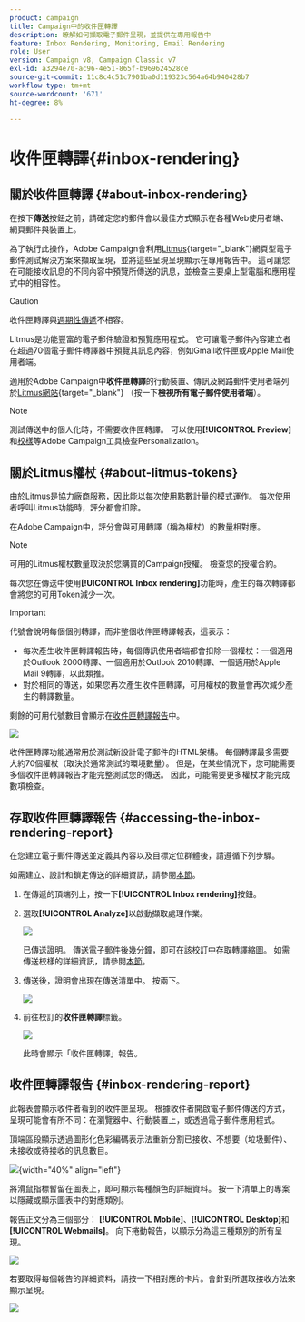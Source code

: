 ```yaml
---
product: campaign
title: Campaign中的收件匣轉譯
description: 瞭解如何擷取電子郵件呈現，並提供在專用報告中
feature: Inbox Rendering, Monitoring, Email Rendering
role: User
version: Campaign v8, Campaign Classic v7
exl-id: a3294e70-ac96-4e51-865f-b969624528ce
source-git-commit: 11c8c4c51c7901ba0d119323c564a64b940428b7
workflow-type: tm+mt
source-wordcount: '671'
ht-degree: 8%

---
```


# 收件匣轉譯{#inbox-rendering}

## 關於收件匣轉譯 {#about-inbox-rendering}

在按下&#x200B;**傳送**&#x200B;按鈕之前，請確定您的郵件會以最佳方式顯示在各種Web使用者端、網頁郵件與裝置上。

為了執行此操作，Adobe Campaign會利用[Litmus](https://litmus.com/email-testing){target="_blank"}網頁型電子郵件測試解決方案來擷取呈現，並將這些呈現呈現顯示在專用報告中。 這可讓您在可能接收訊息的不同內容中預覽所傳送的訊息，並檢查主要桌上型電腦和應用程式中的相容性。

>[!CAUTION]
>收件匣轉譯與[週期性傳遞](../../automation/workflow/recurring-delivery.md)不相容。

Litmus是功能豐富的電子郵件驗證和預覽應用程式。 它可讓電子郵件內容建立者在超過70個電子郵件轉譯器中預覽其訊息內容，例如Gmail收件匣或Apple Mail使用者端。

適用於Adobe Campaign中&#x200B;**收件匣轉譯**&#x200B;的行動裝置、傳訊及網路郵件使用者端列於[Litmus網站](https://litmus.com/email-testing){target="_blank"} （按一下&#x200B;**檢視所有電子郵件使用者端**）。

>[!NOTE]
>
>測試傳送中的個人化時，不需要收件匣轉譯。 可以使用&#x200B;**[!UICONTROL Preview]**&#x200B;和[校樣](preview-and-proof.md#send-proofs)等Adobe Campaign工具檢查Personalization。

## 關於Litmus權杖 {#about-litmus-tokens}

由於Litmus是協力廠商服務，因此能以每次使用點數計量的模式運作。 每次使用者呼叫Litmus功能時，評分都會扣除。

在Adobe Campaign中，評分會與可用轉譯（稱為權杖）的數量相對應。

>[!NOTE]
>
>可用的Litmus權杖數量取決於您購買的Campaign授權。 檢查您的授權合約。

每次您在傳送中使用&#x200B;**[!UICONTROL Inbox rendering]**&#x200B;功能時，產生的每次轉譯都會將您的可用Token減少一次。

>[!IMPORTANT]
>
>代號會說明每個個別轉譯，而非整個收件匣轉譯報表，這表示：
>
>* 每次產生收件匣轉譯報告時，每個傳訊使用者端都會扣除一個權杖：一個適用於Outlook 2000轉譯、一個適用於Outlook 2010轉譯、一個適用於Apple Mail 9轉譯，以此類推。
>* 對於相同的傳送，如果您再次產生收件匣轉譯，可用權杖的數量會再次減少產生的轉譯數量。
>

剩餘的可用代號數目會顯示在[收件匣轉譯報告](#inbox-rendering-report)中。

![](assets/s_tn_inbox_rendering_tokens.png)

收件匣轉譯功能通常用於測試新設計電子郵件的HTML架構。 每個轉譯最多需要大約70個權杖（取決於通常測試的環境數量）。 但是，在某些情況下，您可能需要多個收件匣轉譯報告才能完整測試您的傳送。 因此，可能需要更多權杖才能完成數項檢查。

## 存取收件匣轉譯報告 {#accessing-the-inbox-rendering-report}

在您建立電子郵件傳送並定義其內容以及目標定位群體後，請遵循下列步驟。

如需建立、設計和鎖定傳送的詳細資訊，請參閱[本節](defining-the-email-content.md)。

1. 在傳遞的頂端列上，按一下&#x200B;**[!UICONTROL Inbox rendering]**&#x200B;按鈕。

1. 選取&#x200B;**[!UICONTROL Analyze]**&#x200B;以啟動擷取處理作業。

   ![](assets/s_tn_inbox_rendering_button.png)

   已傳送證明。 傳送電子郵件後幾分鐘，即可在該校訂中存取轉譯縮圖。 如需傳送校樣的詳細資訊，請參閱[本節](preview-and-proof.md#send-proofs)。

1. 傳送後，證明會出現在傳送清單中。 按兩下。

   ![](assets/s_tn_inbox_rendering_delivery_list.png)

1. 前往校訂的&#x200B;**收件匣轉譯**&#x200B;標籤。

   ![](assets/s_tn_inbox_rendering_tab.png)

   此時會顯示「收件匣轉譯」報告。

## 收件匣轉譯報告 {#inbox-rendering-report}

此報表會顯示收件者看到的收件匣呈現。 根據收件者開啟電子郵件傳送的方式，呈現可能會有所不同：在瀏覽器中、行動裝置上，或透過電子郵件應用程式。

頂端區段顯示透過圖形化色彩編碼表示法重新分割已接收、不想要（垃圾郵件）、未接收或待接收的訊息數目。

![](assets/s_tn_inbox_rendering_summary.png){width="40%" align="left"}

將滑鼠指標暫留在圖表上，即可顯示每種顏色的詳細資料。 按一下清單上的專案以隱藏或顯示圖表中的對應類別。

報告正文分為三個部分： **[!UICONTROL Mobile]**、**[!UICONTROL Desktop]**&#x200B;和&#x200B;**[!UICONTROL Webmails]**。 向下捲動報告，以顯示分為這三種類別的所有呈現。

![](assets/s_tn_inbox_rendering_report.png)

若要取得每個報告的詳細資料，請按一下相對應的卡片。會針對所選取接收方法來顯示呈現。

![](assets/s_tn_inbox_rendering_example.png)

